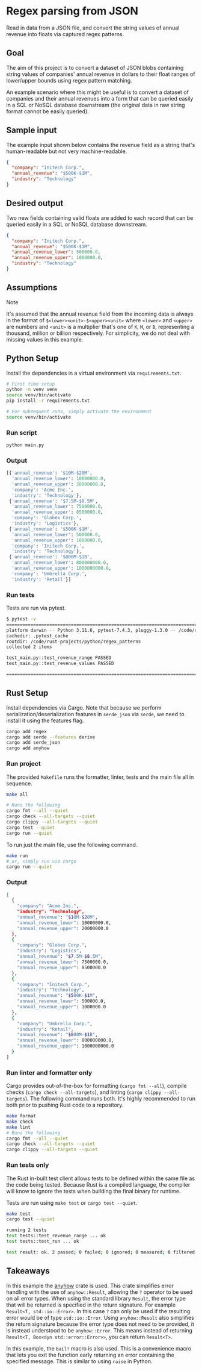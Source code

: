 # Regex parsing from JSON

Read in data from a JSON file, and convert the string values of annual revenue into
floats via captured regex patterns.

## Goal

The aim of this project is to convert a dataset of JSON blobs containing string values of companies'
annual revenue in dollars to their float ranges of lower/upper bounds using regex pattern matching.

An example scenario where this might be useful is to convert a dataset of companies and
their annual revenues into a form that can be queried easily in a SQL or NoSQL database downstream (the original data in raw string format cannot be easily queried).

## Sample input

The example input shown below contains the revenue field as a string that's human-readable but not
very machine-readable.

```json
{
  "company": "Initech Corp.",
  "annual_revenue": "$500K-$1M",
  "industry": "Technology"
}
```

## Desired output

Two new fields containing valid floats are added to each record that can be queried easily in a SQL
or NoSQL database downstream.

```json
{
  "company": "Initech Corp.",
  "annual_revenue": "$500K-$1M",
  "annual_revenue_lower": 500000.0,
  "annual_revenue_upper": 1000000.0,
  "industry": "Technology"
}
```

## Assumptions

> [!NOTE]
> It's assumed that the annual revenue field from the incoming data is always in the format of
> `$<lower><unit>-$<upper><unit>` where `<lower>` and `<upper>` are numbers and `<unit>` is a
> multiplier that's one of `K`, `M`, or `B`, representing a thousand, million or billion respectively. For simplicity, we do not deal with missing values in this example.

## Python Setup

Install the dependencies in a virtual environment via `requirements.txt`.

```bash
# First time setup
python -m venv venv
source venv/bin/activate
pip install -r requirements.txt

# For subsequent runs, simply activate the environment
source venv/bin/activate
```

### Run script

```bash
python main.py
```

### Output

```python
[{'annual_revenue': '$10M-$20M',
  'annual_revenue_lower': 10000000.0,
  'annual_revenue_upper': 20000000.0,
  'company': 'Acme Inc.',
  'industry': 'Technology'},
 {'annual_revenue': '$7.5M-$8.5M',
  'annual_revenue_lower': 7500000.0,
  'annual_revenue_upper': 8500000.0,
  'company': 'Globex Corp.',
  'industry': 'Logistics'},
 {'annual_revenue': '$500K-$1M',
  'annual_revenue_lower': 500000.0,
  'annual_revenue_upper': 1000000.0,
  'company': 'Initech Corp.',
  'industry': 'Technology'},
 {'annual_revenue': '$800M-$1B',
  'annual_revenue_lower': 800000000.0,
  'annual_revenue_upper': 1000000000.0,
  'company': 'Umbrella Corp.',
  'industry': 'Retail'}]
```

### Run tests

Tests are run via pytest.

```bash
$ pytest -v
===================================================================================================== test session starts ======================================================================================================
platform darwin -- Python 3.11.6, pytest-7.4.3, pluggy-1.3.0 -- /code/rust-projects/python/regex_patterns/.venv/bin/python3.11
cachedir: .pytest_cache
rootdir: /code/rust-projects/python/regex_patterns
collected 2 items

test_main.py::test_revenue_range PASSED                                                                                                                                                                                  [ 50%]
test_main.py::test_revenue_values PASSED                                                                                                                                                                                 [100%]

====================================================================================================== 2 passed in 0.01s =======================================================================================================
```

## Rust Setup

Install dependencies via Cargo. Note that because we perform serialization/deserialization features
in `serde_json` via `serde`, we need to install it using the features flag.

```bash
cargo add regex
cargo add serde --features derive
cargo add serde_json
cargo add anyhow
```

### Run project

The provided `Makefile` runs the formatter, linter, tests and the main file all in sequence.

```bash
make all

# Runs the following
cargo fmt --all --quiet
cargo check --all-targets --quiet
cargo clippy --all-targets --quiet
cargo test --quiet
cargo run --quiet
```

To run just the main file, use the following command.

```bash
make run
# or, simply run via cargo
cargo run --quiet
```

### Output

```sh
[
  {
    "company": "Acme Inc.",
    "industry": "Technology",
    "annual_revenue": "$10M-$20M",
    "annual_revenue_lower": 10000000.0,
    "annual_revenue_upper": 20000000.0
  },
  {
    "company": "Globex Corp.",
    "industry": "Logistics",
    "annual_revenue": "$7.5M-$8.5M",
    "annual_revenue_lower": 7500000.0,
    "annual_revenue_upper": 8500000.0
  },
  {
    "company": "Initech Corp.",
    "industry": "Technology",
    "annual_revenue": "$500K-$1M",
    "annual_revenue_lower": 500000.0,
    "annual_revenue_upper": 1000000.0
  },
  {
    "company": "Umbrella Corp.",
    "industry": "Retail",
    "annual_revenue": "$800M-$1B",
    "annual_revenue_lower": 800000000.0,
    "annual_revenue_upper": 1000000000.0
  }
]
```

### Run linter and formatter only

Cargo provides out-of-the-box for formatting (`cargo fmt --all`), compile checks (`cargo check --all-targets`),
and linting (`cargo clippy --all-targets`). The following command runs both. It's highly recommended
to run both prior to pushing Rust code to a repository.

```bash
make format
make check
make lint
# Runs the following
cargo fmt --all --quiet
cargo check --all-targets --quiet
cargo clippy --all-targets --quiet
```

### Run tests only

The Rust in-built test client allows tests to be defined within the same file as the code being tested. Because Rust is a compiled language, the compiler will know to ignore the tests when building the final binary for runtime.

Tests are run using `make test` or `cargo test --quiet`.

```bash
make test
cargo test --quiet

running 2 tests
test tests::test_revenue_range ... ok
test tests::test_run ... ok

test result: ok. 2 passed; 0 failed; 0 ignored; 0 measured; 0 filtered out; finished in 0.01s
```

## Takeaways

In this example the [anyhow](https://github.com/dtolnay/anyhow) crate is used. This crate simplifies
error handling with the use of `anyhow::Result`, allowing the `?` operator to be used on all error
types. When using the standard library `Result`, the error type that will be returned is specified
in the return signature. For example `Result<T, std::io::Error>`. In this case `?` can only be used
if the resulting error would be of type `std::io::Error`. Using `anyhow::Result` also simplifies the
return signature because the error type does not need to be provided, it is instead understood to be
`anyhow::Error`. This means instead of returning `Result<T, Box<dyn std::error::Error>>`, you can
return `Result<T>`.

In this example, the `bail!` macro is also used. This is a convenience macro that lets you exit the
function early returning an error containing the specified message. This is similar to using
`raise` in Python.
